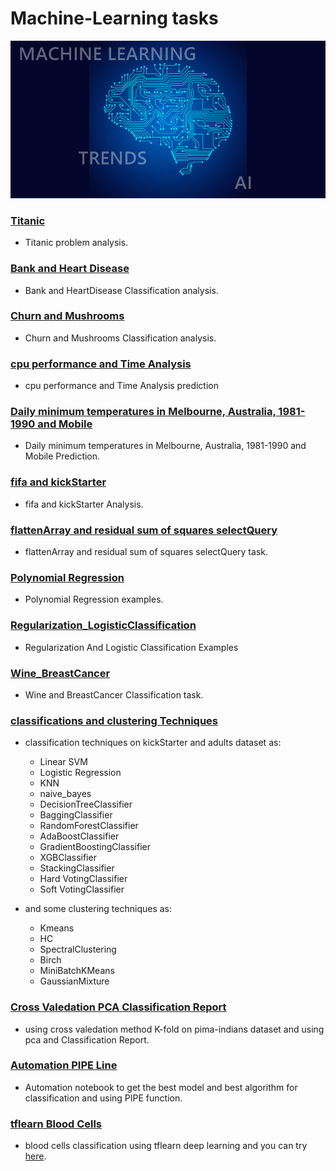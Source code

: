 # Machine-Learning tasks
![machine-learning](res/ML.png)

### [Titanic](titanic)
* Titanic problem analysis.

### [Bank and Heart Disease](Bank_HeartDisease)
* Bank and HeartDisease Classification analysis.

### [Churn and Mushrooms](Churn_Mushrooms)
* Churn and Mushrooms Classification analysis.

### [cpu performance and Time Analysis](cpu_performance_Time%20Analysis%20prediction)
* cpu performance and Time Analysis prediction

### [Daily minimum temperatures in Melbourne, Australia, 1981-1990 and Mobile](Daily%20minimum%20temperatures%20in%20Melbourne,%20Australia,%201981-1990_Mobile)
* Daily minimum temperatures in Melbourne, Australia, 1981-1990 and Mobile Prediction.

### [fifa and kickStarter](fifa_kickStarter)
* fifa and kickStarter Analysis.

### [flattenArray and residual sum of squares selectQuery](flattenArray_residual%20sum%20of%20squares_selectQuery)
* flattenArray and residual sum of squares selectQuery task.

### [Polynomial Regression](Polynomial_Task)
* Polynomial Regression examples.

### [Regularization_LogisticClassification](Regularization_LogisticClassification)
* Regularization And Logistic Classification Examples

### [Wine_BreastCancer](Wine_BreastCancer)
* Wine and BreastCancer Classification task.

### [classifications and clustering Techniques](classifications_clustering_Techniques)
* classification techniques on kickStarter and adults dataset as:
    * Linear SVM
    * Logistic Regression
    * KNN
    * naive_bayes
    * DecisionTreeClassifier
    * BaggingClassifier
    * RandomForestClassifier
    * AdaBoostClassifier
    * GradientBoostingClassifier
    * XGBClassifier
    * StackingClassifier
    * Hard VotingClassifier
    * Soft VotingClassifier

* and some clustering techniques as:
    * Kmeans 
    * HC
    * SpectralClustering
    * Birch
    * MiniBatchKMeans
    * GaussianMixture
    
### [Cross Valedation PCA Classification Report](CrossValedation_PCA_ClassificationReport)
* using cross valedation method K-fold on pima-indians dataset and using pca and Classification Report.

### [Automation PIPE Line](Automation_PIPELine)
* Automation notebook to get the best model and best algorithm for classification and using PIPE function.

### [tflearn Blood Cells](tflearn_BloodCells)
* blood cells classification using tflearn deep learning and you can try [here](https://tflearn-bloodcells.herokuapp.com/).
